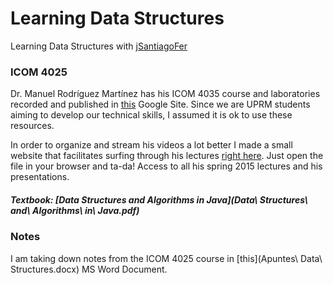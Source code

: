 # Learning Data Structures

Learning Data Structures with [jSantiagoFer](https://github.com/jsantiagofer)

### ICOM 4025
Dr. Manuel Rodríguez Martínez has his ICOM 4035 course and laboratories recorded and published in [this](https://sites.google.com/a/upr.edu/icom-4035-spring-2015/home) Google Site. Since we are UPRM students aiming to develop our technical skills, I assumed it is ok to use these resources.

In order to organize and stream his videos a lot better I made a small website that facilitates surfing through his lectures
[right here](ICOM4025/Videos_Presentations_Custom.html). Just open the file in your browser and ta-da! Access to all his spring 2015 lectures and his presentations.

##### Textbook: [Data Structures and Algorithms in Java](Data\ Structures\ and\ Algorithms\ in\ Java.pdf)

### Notes
I am taking down notes from the ICOM 4025 course in [this](Apuntes\ Data\ Structures.docx) MS Word Document.